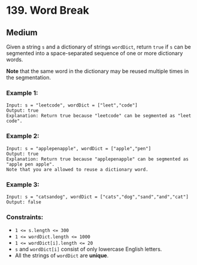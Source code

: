 # 139. Word Break


## Medium

Given a string `s` and a dictionary of strings `wordDict`, return `true` if `s` can be segmented into a space-separated sequence of one or more dictionary words.

**Note** that the same word in the dictionary may be reused multiple times in the segmentation.

### Example 1:
```console
Input: s = "leetcode", wordDict = ["leet","code"]
Output: true
Explanation: Return true because "leetcode" can be segmented as "leet code".
```

### Example 2:
```console
Input: s = "applepenapple", wordDict = ["apple","pen"]
Output: true
Explanation: Return true because "applepenapple" can be segmented as "apple pen apple".
Note that you are allowed to reuse a dictionary word.
```

### Example 3:
```console
Input: s = "catsandog", wordDict = ["cats","dog","sand","and","cat"]
Output: false
```

### Constraints:

- `1 <= s.length <= 300`
- `1 <= wordDict.length <= 1000`
- `1 <= wordDict[i].length <= 20`
- `s` and `wordDict[i]` consist of only lowercase English letters.
- All the strings of `wordDict` are **unique**.